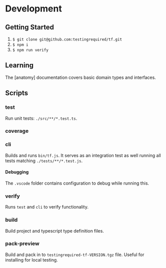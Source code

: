 # Development

## Getting Started

1. `$ git clone git@github.com:testingrequired/tf.git`
2. `$ npm i`
3. `$ npm run verify`

## Learning

The [anatomy] documentation covers basic domain types and interfaces.

## Scripts

### test

Run unit tests: `./src/**/*.test.ts`.

### coverage

### cli

Builds and runs `bin/tf.js`. It serves as an integration test as well running all tests matching `./tests/**/*.test.js`.

#### Debugging

The `.vscode` folder contains configuration to debug while running this.

### verify

Runs `test` and `cli` to verify functionality.

### build

Build project and typescript type definition files.

### pack-preview

Build and pack in to `testingrequired-tf-VERSION.tgz` file. Useful for installing for local testing.
